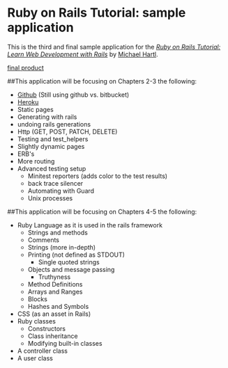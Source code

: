 # Ruby on Rails Tutorial: sample application

This is the third and final sample application for the
[*Ruby on Rails Tutorial:
Learn Web Development with Rails*](http://www.railstutorial.org/)
by [Michael Hartl](http://www.michaelhartl.com/).

[final product](https://yum-yum.herokuapp.com/)

##This application will be focusing on Chapters 2-3 the following:
  - [Github](github.com) (Still using github vs. bitbucket)
  - [Heroku](heroku.com)
  - Static pages
  - Generating with rails
  - undoing rails generations
  - Http (GET, POST, PATCH, DELETE)
  - Testing and test_helpers
  - Slightly dynamic pages
  - ERB's
  - More routing
  - Advanced testing setup
    - Minitest reporters (adds color to the test results)
    - back trace silencer
    - Automating with Guard
    - Unix processes

##This application will be focusing on Chapters 4-5 the following:
- Ruby Language as it is used in the rails framework
  - Strings and methods
  - Comments
  - Strings (more in-depth)
  - Printing (not defined as STDOUT)
    - Single quoted strings
  - Objects and message passing
    - Truthyness
  - Method Definitions
  - Arrays and Ranges
  - Blocks
  - Hashes and Symbols
- CSS (as an asset in Rails)
- Ruby classes
  - Constructors
  - Class inheritance
  - Modifying built-in classes
- A controller class
- A user class
